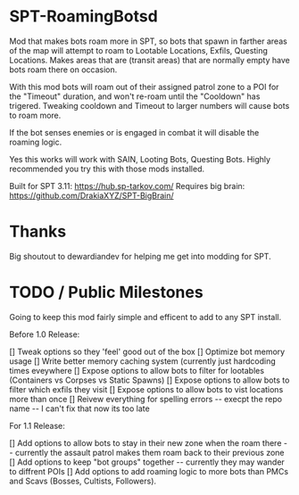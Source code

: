 # SPT-RoamingBotsd
Mod that makes bots roam more in SPT, so bots that spawn in farther areas of the map will attempt to roam to Lootable Locations, Exfils, Questing Locations. Makes areas that are (transit areas) that are normally empty have bots roam there on occasion.

With this mod bots will roam out of their assigned patrol zone to a POI for the "Timeout" duration, and won't re-roam until the "Cooldown" has trigered. Tweaking cooldown and Timeout to larger numbers will cause bots to roam more.

If the bot senses enemies or is engaged in combat it will disable the roaming logic. 

Yes this works will work with SAIN, Looting Bots, Questing Bots. Highly recommended you try this with those mods installed.

Built for SPT 3.11: https://hub.sp-tarkov.com/
Requires big brain: https://github.com/DrakiaXYZ/SPT-BigBrain/

# Thanks

Big shoutout to dewardiandev for helping me get into modding for SPT.

# TODO / Public Milestones

Going to keep this mod fairly simple and efficent to add to any SPT install.

Before 1.0 Release:

[] Tweak options so they 'feel' good out of the box
[] Optimize bot memory usage
[] Write better memory caching system (currently just hardcoding times eveywhere
[] Expose options to allow bots to filter for lootables (Containers vs Corpses vs Static Spawns)
[] Expose options to allow bots to filter which exfils they visit
[] Expose options to allow bots to vist locations more than once
[] Reivew everything for spelling errors -- execpt the repo name -- I can't fix that now its too late

For 1.1 Release:

[] Add options to allow bots to stay in their new zone when the roam there -- currently the assault patrol makes them roam back to their previous zone
[] Add options to keep "bot groups" together -- currently they may wander to diffrent POIs 
[] Add options to add roaming logic to more bots than PMCs and Scavs (Bosses, Cultists, Followers).
